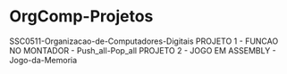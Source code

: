 # OrgComp-Projetos
 SSC0511-Organizacao-de-Computadores-Digitais 
 PROJETO 1 - FUNCAO NO MONTADOR - Push_all-Pop_all
 PROJETO 2 - JOGO EM ASSEMBLY - Jogo-da-Memoria
